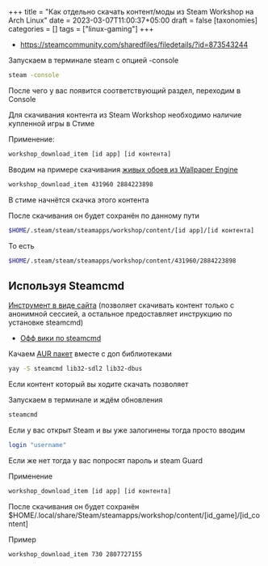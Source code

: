 +++
title = "Как отдельно скачать контент/моды из Steam Workshop на Arch Linux"
date = 2023-03-07T11:00:37+05:00
draft = false
[taxonomies]
categories = []
tags = ["linux-gaming"]
+++

- https://steamcommunity.com/sharedfiles/filedetails/?id=873543244

Запускаем в терминале steam с опцией -console

```bash
steam -console
```

После чего у вас появится соответствующий раздел, переходим в Console

Для скачивания контента из Steam Workshop необходимо наличие купленной игры в Стиме

Применение:

```bash
workshop_download_item [id app] [id контента]
```

Вводим на примере скачивания [живых обоев из Wallpaper Engine](https://steamcommunity.com/sharedfiles/filedetails/?id=2884223898)

```bash
workshop_download_item 431960 2884223898
```

В стиме начнётся скачка этого контента

После скачивания он будет сохранён по данному пути

```bash
$HOME/.steam/steam/steamapps/workshop/content/[id app]/[id контента]
```

То есть

```bash
$HOME/.steam/steam/steamapps/workshop/content/431960/2884223898
```

## Используя Steamcmd

[Инструмент в виде сайта](https://steamworkshopdownloader.io/) (позволяет скачивать контент только с анонимной сессией, а остальное предоставляет инструкцию по установке steamcmd)

- [Офф вики по steamcmd](https://developer.valvesoftware.com/wiki/SteamCMD#Downloading_SteamCMD)

Качаем [AUR пакет](https://aur.archlinux.org/packages/steamcmd) вместе с доп библиотеками

```bash
yay -S steamcmd lib32-sdl2 lib32-dbus
```

Если контент который вы ходите скачать позволяет

Запускаем в терминале и ждём обновления

```bash
steamcmd
```

Если у вас открыт Steam и вы уже залогинены тогда просто вводим

```bash
login "username"
```

Если же нет тогда у вас попросят пароль и steam Guard

Применение

```bash
workshop_download_item [id app] [id контента]
```

После скачивания он будет сохранён $HOME/.local/share/Steam/steamapps/workshop/content/[id_game]/[id_content]

Пример

```bash
workshop_download_item 730 2807727155
```
